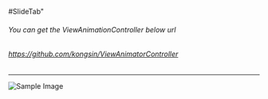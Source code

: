 #SlideTab"

###### _You can get the ViewAnimationController below url_
###### https://github.com/kongsin/ViewAnimatorController
------
![Sample Image](https://github.com/kongsin/SlideTab/blob/master/videotogif_2017.03.18_18.00.04.gif)
